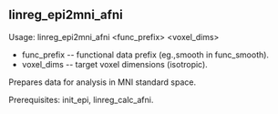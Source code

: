 linreg_epi2mni_afni
-------------------
Usage: linreg_epi2mni_afni <func_prefix> <voxel_dims>

+ func_prefix -- functional data prefix (eg.,smooth in func_smooth).
+ voxel_dims -- target voxel dimensions (isotropic).

Prepares data for analysis in MNI standard space.

Prerequisites: init_epi, linreg_calc_afni.
